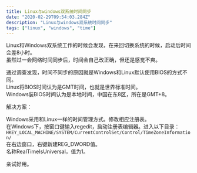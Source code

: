 ```yaml
---
title: Linux与windows双系统时间同步
date: "2020-02-29T09:54:03.284Z"
description: "Linux与windows双系统时间同步"
tags: ["linux", "windows", "time"]
---
```


Linux和Windows双系统工作的时候会发现，在来回切换系统的时候，启动后时间会差8小时。    
虽然过一会网络时间同步后，时间会自己改正确，但还是感觉不爽。    

通过调查发现，时间不同步的原因就是Windows和Linux默认使用BIOS的方式不同。  
Linux将BIOS时间认为是GMT时间，也就是世界标准时间。  
Windows装BIOS时间认为是本地时间，中国在东8区，所在是GMT+8。  

解决方案：

Windows采用和Linux一样的时间管理方式。修改相应注册表。  
在Windows下，按窗口键输入regedit，启动注册表编辑器。进入以下目录：  
`HKEY_LOCAL_MACHINE/SYSTEM/CurrentControlSet/Control/TimeZoneInformation/`  
在右边窗口，右键新建REG_DWORD值。  
名称RealTimeIsUniversal，值为1。  

亲试好用。
